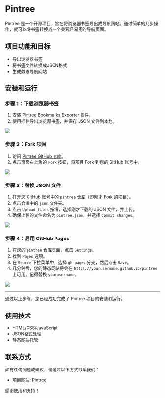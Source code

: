 # Pintree


Pintree 是一个开源项目，旨在将浏览器书签导出成导航网站。通过简单的几步操作，就可以将书签转换成一个美观且易用的导航页面。

## 项目功能和目标

- 导出浏览器书签
- 将书签文件转换成JSON格式
- 生成静态导航网站

## 安装和运行

### 步骤 1：下载浏览器书签

1. 安装 [Pintree Bookmarks Exporter](https://chromewebstore.google.com/detail/pintree-bookmarks-exporte/mjcglnkikjidokobpfdcdmcnfdicojce) 插件。
2. 使用插件导出浏览器书签，并保存 JSON 文件到本地。

![](https://github.com/Pintree-io/pintree/blob/main/assets/guide/step1.png)

### 步骤 2：Fork 项目

1. 访问 [Pintree GitHub 仓库](https://github.com/Pintree-io/pintree)。
2. 点击页面右上角的 `Fork` 按钮，将项目 Fork 到您的 GitHub 账号中。

![](https://github.com/Pintree-io/pintree/blob/main/assets/guide/step2.png)

### 步骤 3：替换 JSON 文件

1. 打开您 GitHub 账号中的 `pintree` 仓库（即刚才 Fork 的项目）。
2. 点击仓库中的 `json` 文件夹。
3. 点击 `Upload files` 按钮，选择刚才下载的 JSON 文件，并上传。
4. 确保上传的文件命名为 `pintree.json`，并选择 `Commit changes`。

![](https://github.com/Pintree-io/pintree/blob/main/assets/guide/step3.png)

### 步骤 4：启用 GitHub Pages

1. 在您的 `pintree` 仓库页面，点击 `Settings`。
2. 找到 `Pages` 选项。
3. 在 `Source` 下拉菜单中，选择 `gh-pages` 分支，然后点击 `Save`。
4. 几分钟后，您的静态网站将会在 `https://yourusername.github.io/pintree` 上可用。记得替换 `yourusername`。

![](https://github.com/Pintree-io/pintree/blob/main/assets/guide/step4.png)

---

通过以上步骤，您已经成功完成了 Pintree 项目的安装和运行。
## 使用技术

- HTML/CSS/JavaScript
- JSON格式处理
- 静态网站托管


## 联系方式

如有任何问题或建议，请通过以下方式联系我们：
- 项目网站: [Pintree](https://pintree.io/)


感谢使用和支持！
